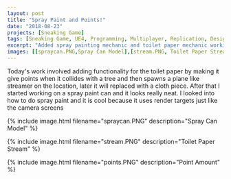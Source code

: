 ```yaml
---
layout: post
title: "Spray Paint and Points!"
date: "2018-08-23"
projects: [Sneaking Game]
tags: [Sneaking Game, UE4, Programming, Multiplayer, Replication, Design, Thief, Stealth, HUD, 3D Modeling, Blender, Gimp, Scoring]
excerpt: "Added spray painting mechanic and toilet paper mechanic working."
images: [[spraycan.PNG,Spray Can Model],[stream.PNG, Toilet Paper Stream], [points.PNG, Point Amount]]
---
```


Today's work involved adding functionality for the toilet paper by making it give points when it collides with a tree and then spawns a plane like streamer on the location, later it will replaced with a cloth piece. After that I started working on a spray paint can and it looks really neat. I looked into how to do spray paint and it is cool because it uses render targets just like the camera screens

{% include image.html filename="spraycan.PNG" description="Spray Can Model" %}

{% include image.html filename="stream.PNG" description="Toilet Paper Stream" %}

{% include image.html filename="points.PNG" description="Point Amount" %}
